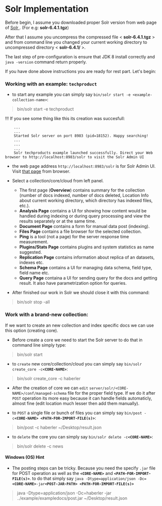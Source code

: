 # Solr Implementation

Before begin, I assume you downloaded proper Solr version from web page of [Solr ](http://lucene.apache.org/solr/). (For e.g: __solr-6.4.1.tgz__)

After that I assume you uncompress the compressed file < __solr-6.4.1.tgz__ > and from command line you changed your current working directory to uncompressed directory < __solr-6.4.1/__ >.

The last step of pre-configuration is ensure that JDK 8 install correctly and `java -version` command return properly.

If you have done above instructions you are ready for rest part. Let's begin:

### Working with an example: `techproduct`

* to start any example you can simply say `bin/solr start -e <example-collection-name>`:

> bin/solr start -e techproduct

!!! If you see some thing like this its creation was succesfull:
``` ...
	...
	...
	Started Solr server on port 8983 (pid=18152). Happy searching!
	...
	...
	...
	Solr techproducts example launched successfully. Direct your Web browser to http://localhost:8983/solr to visit the Solr Admin UI
```

* the web page address `http://localhost:8983/solr` is for Solr Admin UI. Visit [that page](http://localhost:8983/solr) from browser.

* Select a collection/core/cloud from left panel.

	- The first page (**Overview**) contains summary for the collection (number of docs indexed, number of docs deleted, Location Info about current working directory, which directory has indexed files,  etc.).
	- **Analysis Page** contains a UI for showing how content would be handled during indexing or during query processing and view the results separately or at the same time. 
	- **Document Page** contains a form for manual data post (indexing).
	- **Files Page** contains a file browser for the selected collection.
	- **Ping** is a tool (not a page) for the server response time measurement.
	- **Plugins/Stats Page** contains plugins and system statistics as name suggested.
	- **Replication Page** contains information about replica of an datasets, indexes etc.
	- **Schema Page** contains a UI for managing data schema, field type, field name etc.
	- **Query Page** containa a UI for sending query for the docs and getting result. It also have parametrization option for queries.

* After finished our work in Solr we should close it with this command:
> bin/solr stop -all


### Work with a brand-new collection:

If we want to create an new collection and index specific docs we can use this option (creating core). 

* Before create a core we need to start the Solr server to do that in command line simply type: 
> bin/solr start

* to `create` new core/collection/cloud you can simply say `bin/solr create_core -c`**`<CORE-NAME>`**:
> bin/solr create_core -c haberler

* After the creation of core we can `edit` `server/solr/<CORE-NAME>/conf/managed-schema` file for the proper field type. If we do it after `POST` operation its more easy because it can handle fields automaticly, almost fine (edit location much lesser then add them manually).

* to `POST` a single file or bunch of files you can simply say `bin/post -c`**`<CORE-NAME> <PATH-FOR-IMPORT-FILE(s)>`**: 
> bin/post -c haberler ~/Desktop/result.json

* to `delete` the core you can simply say `bin/solr delete -c`**`<CORE-NAME>`**: 
> bin/solr delete -c news


#### Windows (OS) Hint

* The posting steps can be tricky. Because you need the specify `.jar` file for POST operation as well as the **`<CORE-NAME>`** and **`<PATH-FOR-IMPORT-FILE(s)>`**. to do that simply say `java -Dtype=application/json -Dc=`**`<CORE-NAME>`**` -jar `**`<POST-JAR-PATH> <PATH-FOR-IMPORT-FILE(s)>`**

> java -Dtype=application/json -Dc=haberler -jar ../example/exampledocs/post.jar ~/Desktop/result.json